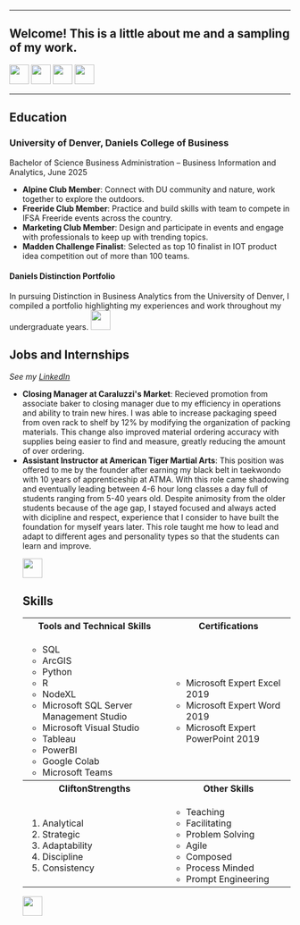 <a name="top"></a>
<hr>

## Welcome! This is a little about me and a sampling of my work.
[<img src="https://user-images.githubusercontent.com/91146906/162140860-bfb69654-5603-49bd-a7a1-a836ab1c772c.svg" height="35"/>](#education)
[<img src="https://user-images.githubusercontent.com/91146906/152290724-72946642-3e58-4ba3-b5b8-b687628526b1.svg" height="35"/>](#DanielsDistinction)
[<img src="https://user-images.githubusercontent.com/91146906/162140921-207cd392-cfe5-40e6-a84e-0a16e19e405a.svg" height="35"/>](#profExp)
[<img src="https://user-images.githubusercontent.com/91146906/162140965-cf707805-9abd-43f7-8314-4f96794c44dc.svg" height="35"/>](#skills)

<a name="education"></a>
<hr>

## Education
### University of Denver, Daniels College of Business
Bachelor of Science Business Administration – Business Information and Analytics, June 2025

<ul>
  <li><b>Alpine Club Member</b>: Connect with DU community and nature, work together to explore the outdoors.</li>
  <li><b>Freeride Club Member</b>: Practice and build skills with team to compete in IFSA Freeride events across the country.</li>
  <li><b>Marketing Club Member</b>: Design and participate in events and engage with professionals to keep up with trending topics.</li>
  <li><b>Madden Challenge Finalist</b>: Selected as top 10 finalist in IOT product idea competition out of more than 100 teams.</li>
</ul>

<a name="DanielsDistinction"></a>
#### Daniels Distinction Portfolio
In pursuing Distinction in Business Analytics from the University of Denver, I compiled a portfolio highlighting my experiences and work throughout my undergraduate years. 
[<img src="https://user-images.githubusercontent.com/91146906/152291436-225cf6f7-2fb4-4c9c-b6bd-96a5010d3db7.svg" height="35"/>](/DanielsDistinctionPortfolio/#top)

## Jobs and Internships
<i>See my [LinkedIn](https://www.linkedin.com/in/tyler-brunet)</i>
<ul>
  <li><b>Closing Manager at Caraluzzi's Market</b>: Recieved promotion from associate baker to closing manager due to my efficiency in operations and ability to train new hires. I was able to increase packaging speed from oven rack to shelf by 12% by modifying the organization of packing materials. This change also improved material ordering accuracy with supplies being easier to find and measure, greatly reducing the amount of over ordering.</li>
  <li><b>Assistant Instructor at American Tiger Martial Arts</b>: This position was offered to me by the founder after earning my black belt in taekwondo with 10 years of apprenticeship at ATMA. With this role came shadowing and eventually leading between 4-6 hour long classes a day full of students ranging from 5-40 years old. Despite animosity from the older students because of the age gap, I stayed focused and always acted with dicipline and respect, experience that I consider to have built the foundation for myself years later. This role taught me how to lead and adapt to different ages and personality types so that the students can learn and improve.  </li>

[<img src="https://user-images.githubusercontent.com/91146906/152072378-b0168a2d-e85c-47c6-a272-fcfb3f6a44ae.svg" height="35"/>](#top)

## Skills

<table>
  <tr>
    <th>Tools and Technical Skills</th>
    <th>Certifications</th>
  </tr>
  <tr>
    <td>
     <ul>
        <li>SQL</li>
        <li>ArcGIS</li>
        <li>Python</li>
        <li>R</li>
        <li>NodeXL</li>
        <li>Microsoft SQL Server Management Studio</li>
        <li>Microsoft Visual Studio</li>
        <li>Tableau</li>
       <li>PowerBI</li>
        <li>Google Colab</li>
       <li>Microsoft Teams</li>
      </ul>
    </td>
    <td>
     <ul>
        <li>Microsoft Expert Excel 2019</li>
        <li>Microsoft Expert Word 2019</li>
        <li>Microsoft Expert PowerPoint 2019</li>
      </ul>
    </td>
  </tr>
  <tr>
    <th>CliftonStrengths</th>
    <th>Other Skills</th>
 </tr>
 <tr>
   <td>
     <ol>
        <li>Analytical</li>
        <li>Strategic</li>
        <li>Adaptability</li>
        <li>Discipline</li>
        <li>Consistency</li>
     </ol>
   </td>
   <td>
     <ul>
        <li>Teaching</li>
        <li>Facilitating</li>
       <li>Problem Solving</li>
       <li>Agile</li>
       <li>Composed</li>
       <li>Process Minded</li>
       <li>Prompt Engineering</li>
     </ul>
   </td>
 </tr>
</table>

[<img src="https://user-images.githubusercontent.com/91146906/152072378-b0168a2d-e85c-47c6-a272-fcfb3f6a44ae.svg" height="35"/>](#top)

